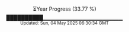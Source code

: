 <p align="center">
⏳Year Progress (33.77 %) <br>
██████████▁▁▁▁▁▁▁▁▁▁▁▁▁▁▁▁▁▁▁▁ <br>
<sub>Updated: Sun, 04 May 2025 06:30:34 GMT</sub>
</p>

